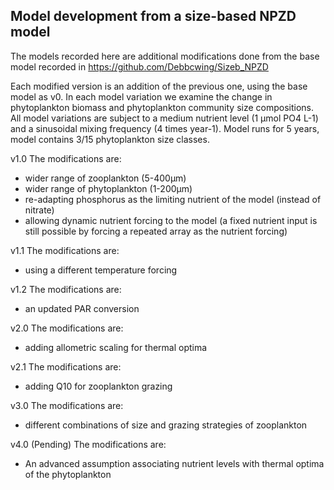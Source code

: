 ## Model development from a size-based NPZD model

The models recorded here are additional modifications done from the base model recorded in https://github.com/Debbcwing/Sizeb_NPZD

Each modified version is an addition of the previous one, using the base model as v0. In each model variation we examine the change in phytoplankton biomass and phytoplankton community size compositions.
All model variations are subject to a medium nutrient level (1 µmol PO4 L-1) and a sinusoidal mixing frequency (4 times year-1). 
Model runs for 5 years, model contains 3/15 phytoplankton size classes.

v1.0
The modifications are:
  - wider range of zooplankton (5-400µm)
  - wider range of phytoplankton  (1-200µm)
  - re-adapting phosphorus as the limiting nutrient of the model (instead of nitrate)
  - allowing dynamic nutrient forcing to the model (a fixed nutrient input is still possible by forcing a repeated array as the nutrient forcing)


v1.1
The modifications are:
  - using a different temperature forcing

v1.2
The modifications are:
  - an updated PAR conversion


v2.0
The modifications are:
  - adding allometric scaling for thermal optima

v2.1
The modifications are:
  - adding Q10 for zooplankton grazing

v3.0
The modifications are:
  - different combinations of size and grazing strategies of zooplankton

v4.0 (Pending)
The modifications are:
  - An advanced assumption associating nutrient levels with thermal optima of the phytoplankton
